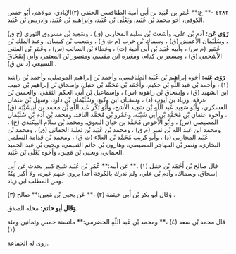 ٤٢٨٢ -** ع:** عُمَر بن عُبَيد بن أَبي أمية الطنافسي الحنفي (٢)الإيادي، مولاهم، أَبُو حفص الكوفي، أخو محمد بْن عُبَيد، ويَعْلَى بْن عُبَيد، وإبراهيم بْن عُبَيد، وإدريس بْن عُبَيد.

**رَوَى عَن:** آدم بْن علي، وأشعث بْن سليم المحاربي (ق) ، وسَعِيد بْن مسروق الثوري (خ ق) ، وسُلَيْمان الأعمش (ق) ، وسماك بْن حرب (م ت ق) ، وشعيب بْن كيسان، وعبد الملك بْن عُمَير (م س) ، وأبيه عُبَيد بْن أَبي أمية (ت) ، وعطاء بْن السائب (س) ، وعُمَر بْن المثنى الأشجعي (ق) ، ومسعر بن كدام، ومغيره ابن مقسم، ومنصور بْن المعتمر، وأبي إِسْحَاقَ السبيعي (د س ق) .

**رَوَى عَنه:** أخوه إبراهيم بْن عُبَيد الطنافسي، وأحمد بْن إبراهيم الموصلي، وأحمد بْن راشد (١) ، وأحمد بْن عَبد اللَّهِ بْن حكيم، وأَحْمَد بْن مُحَمَّد بْن حنبل، وإسحاق بْن إبراهيم بْن حبيب ابن الشهيد (ق) ، وإسحاق بْن راهويه (س) ، وإسماعيل بْن أَبي الحكم الثقفي، والحسن بْن عرفة، وزياد بن أيوب (د) ، وسفيان ابن وكيع، وسُلَيْمان بْن داود، وسهل بْن عثمان العسكري، وأَبُو سَعِيد عَبد اللَّهِ بْن سَعِيد الأشج، وأَبُو بَكْر عَبد اللَّهِ بْن محمد بن أَبيشَيْبَة (ق) ، وأخوه عثمان بْن مُحَمَّد بْن أَبي شَيْبَة، وعَمْرو بْن مُحَمَّد الناقد، ومحمد بْن آدم بْن سُلَيْمان المصيصي (س) ، وأَبُو الأَحوص مُحَمَّد بن حيان البغوي، ومحمد بْن سلام البيكندي (خ) ، ومحمد ابن عَبد الله بْن نمير (م ق) ، ومحمد بْن عُبَيد بْن ثعلبة الحماني (ق) ، ومحمد بْن عُبَيد المحاربي (د) ، وأبو كريب مُحَمَّد بْن العلاء (ت ق) ، ومحمد بْن قدامة السلمي البخاري، ونصر بْن المهاجر المصيصي، وهارون بْن حاتم التميمي، ويحيى بْن عبد الحميد الحماني، ويحيى بْن مَعِين، وأخوه يَعْلَى بْن عُبَيد.

قال صالح بْن أَحْمَد بْن حنبل (١) ،** عَن أبيه:** عُمَر بْن عُبَيد شيخ كبير يحدث عَن أَبِي إسحاق، وسماك، وآدم بْن علي، ولم ندرك بالكوفة أحدا يروي عنهم غيره، ولا أكبر مِنْهُ ومن المطلب ابن زياد.

وَقَال أبو بكر بْن أَبي خيثمة (٢) ،** عَن يحيى بْن مَعِين:** صالح (٣) .

**وَقَال أبو حاتم:** محله الصدق.

قال محمد بْن سعد (٤) ،** ومحمد بْن عَبد اللَّهِ الحضرمي:** ماتسنة خمس وثمانين ومئة (١) .

روى له الجماعة.